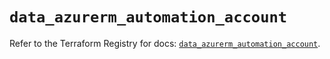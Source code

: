 # `data_azurerm_automation_account`

Refer to the Terraform Registry for docs: [`data_azurerm_automation_account`](https://registry.terraform.io/providers/hashicorp/azurerm/4.25.0/docs/data-sources/automation_account).
